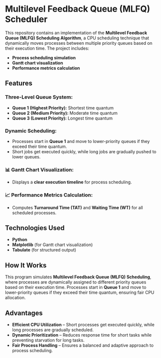# Multilevel Feedback Queue (MLFQ) Scheduler  

This repository contains an implementation of the **Multilevel Feedback Queue (MLFQ) Scheduling Algorithm**, a CPU scheduling technique that dynamically moves processes between multiple priority queues based on their execution time. The project includes:  

- **Process scheduling simulation**  
- **Gantt chart visualization**  
- **Performance metrics calculation**  

## Features  

### Three-Level Queue System:  
- **Queue 1 (Highest Priority):** Shortest time quantum  
- **Queue 2 (Medium Priority):** Moderate time quantum  
- **Queue 3 (Lowest Priority):** Longest time quantum  

###  Dynamic Scheduling:  
- Processes start in **Queue 1** and move to lower-priority queues if they exceed their time quantum.  
- Short jobs get executed quickly, while long jobs are gradually pushed to lower queues.  

### 📊 Gantt Chart Visualization:  
- Displays a **clear execution timeline** for process scheduling.  

### 📈 Performance Metrics Calculation:  
- Computes **Turnaround Time (TAT)** and **Waiting Time (WT)** for all scheduled processes.  

## Technologies Used  
-  **Python**  
-  **Matplotlib** (for Gantt chart visualization)  
-  **Tabulate** (for structured output)  

## How It Works  
This program simulates **Multilevel Feedback Queue (MLFQ) Scheduling**, where processes are dynamically assigned to different priority queues based on their execution time. Processes start in **Queue 1** and move to lower-priority queues if they exceed their time quantum, ensuring fair CPU allocation.  

## Advantages  
- **Efficient CPU Utilization** – Short processes get executed quickly, while long processes are gradually scheduled.  
- **Dynamic Prioritization** – Reduces response time for short tasks while preventing starvation for long tasks.  
- **Fair Process Handling** – Ensures a balanced and adaptive approach to process scheduling.  
